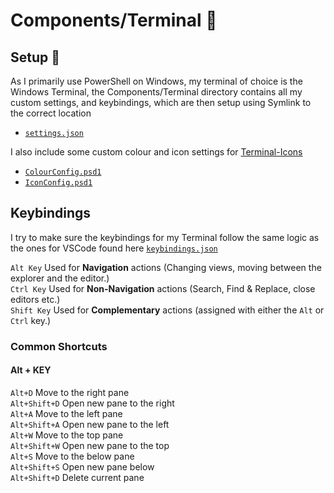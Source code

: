 # Components/Terminal 📒

## Setup 🚀
As I primarily use PowerShell on Windows, my terminal of choice is the Windows Terminal, the Components/Terminal directory contains all my custom settings, and keybindings, which are then setup using Symlink to the correct location

* [`settings.json`](settings.json)

I also include some custom colour and icon settings for [Terminal-Icons](https://github.com/devblackops/Terminal-Icons)

+ [`ColourConfig.psd1`](/Components/Terminal/TerminalIcons/ColourConfig.psd1)
+ [`IconConfig.psd1`](/Components/Terminal/TerminalIcons/IconConfig.psd1)

## Keybindings
I try to make sure the keybindings for my Terminal follow the same logic as the ones for VSCode found here [`keybindings.json`](/Components/VSCode/keybindings.json)

`Alt Key` Used for **Navigation** actions (Changing views, moving between the explorer and the editor.)\
`Ctrl Key` Used for **Non-Navigation** actions (Search, Find & Replace, close editors etc.)\
`Shift Key` Used for **Complementary** actions (assigned with either the `Alt` or `Ctrl` key.)

### Common Shortcuts

#### Alt + KEY

`Alt+D` Move to the right pane\
`Alt+Shift+D` Open new pane to the right\
`Alt+A` Move to the left pane\
`Alt+Shift+A` Open new pane to the left\
`Alt+W` Move to the top pane\
`Alt+Shift+W` Open new pane to the top\
`Alt+S` Move to the below pane\
`Alt+Shift+S` Open new pane below\
`Alt+Shift+D` Delete current pane